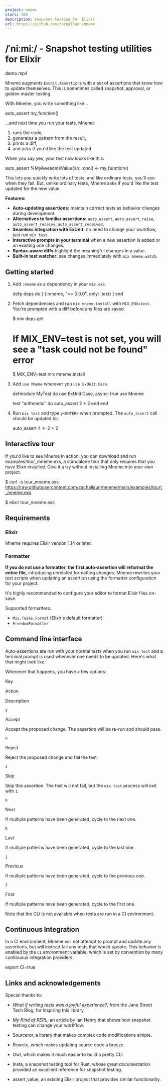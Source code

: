 ```yaml
---
project: mneme
stars: 106
description: Snapshot testing for Elixir
url: https://github.com/zachallaun/mneme
---
```


/ˈniːmiː/ - Snapshot testing utilities for Elixir
=================================================

demo.mp4

Mneme augments `ExUnit.Assertions` with a set of assertions that know how to update themselves. This is sometimes called snapshot, approval, or golden master testing.

With Mneme, you write something like...

auto\_assert my\_function()

...and next time you run your tests, Mneme:

1.  runs the code,
2.  generates a pattern from the result,
3.  prints a diff,
4.  and asks if you'd like the test updated.

When you say yes, your test now looks like this:

auto\_assert %MyAwesomeValue{so: :cool} <- my\_function()

This lets you quickly write lots of tests, and like ordinary tests, you'll see when they fail. But, unlike ordinary tests, Mneme asks if you'd like the test updated for the new value.

**Features:**

-   **Auto-updating assertions:** maintain correct tests as behavior changes during development.
-   **Alternatives to familiar assertions:** `auto_assert`, `auto_assert_raise`, `auto_assert_receive`, `auto_assert_received`.
-   **Seamless integration with ExUnit:** no need to change your workflow, just run `mix test`.
-   **Interactive prompts in your terminal** when a new assertion is added or an existing one changes.
-   **Syntax-aware diffs** highlight the meaningful changes in a value.
-   **Built-in test watcher:** see changes immediately with `mix mneme.watch`.

Getting started
---------------

1.  Add `:mneme` as a dependency in your `mix.exs`.
    
    defp deps do
      \[
        {:mneme, ">= 0.0.0", only: :test}
      \]
    end
    
2.  Fetch dependencies and run `mix mneme.install` with `MIX_ENV=test`. You're prompted with a diff before any files are saved.
    
    $ mix deps.get
    
    # If MIX\_ENV=test is not set, you will see a "task could not be found" error
    $ MIX\_ENV=test mix mneme.install
    
3.  Add `use Mneme` wherever you `use ExUnit.Case`.
    
    defmodule MyTest do
      use ExUnit.Case, async: true
      use Mneme
    
      test "arithmetic" do
        auto\_assert 2 + 2
      end
    end
    
4.  Run `mix test` and type `y<ENTER>` when prompted. The `auto_assert` call should be updated to:
    
    auto\_assert 4 <- 2 + 2
    

Interactive tour
----------------

If you'd like to see Mneme in action, you can download and run examples/tour\_mneme.exs, a standalone tour that only requires that you have Elixir installed. Give it a try without installing Mneme into your own project.

$ curl -o tour\_mneme.exs https://raw.githubusercontent.com/zachallaun/mneme/main/examples/tour\_mneme.exs

$ elixir tour\_mneme.exs

Requirements
------------

### Elixir

Mneme requires Elixir version 1.14 or later.

### Formatter

**If you do not use a formatter, the first auto-assertion will reformat the entire file,** introducing unrelated formatting changes. Mneme rewrites your test scripts when updating an assertion using the formatter configuration for your project.

It's highly recommended to configure your editor to format Elixir files on-save.

Supported formatters:

-   `Mix.Tasks.Format` (Elixir's default formatter)
-   `FreedomFormatter`

Command line interface
----------------------

Auto-assertions are run with your normal tests when you run `mix test` and a terminal prompt is used whenever one needs to be updated. Here's what that might look like:

Whenever that happens, you have a few options:

Key

Action

Description

`y`

Accept

Accept the proposed change. The assertion will be re-run and should pass.

`n`

Reject

Reject the proposed change and fail the test.

`s`

Skip

Skip this assertion. The test will not fail, but the `mix test` process will exit with `1`.

`k`

Next

If multiple patterns have been generated, cycle to the next one.

`K`

Last

If multiple patterns have been generated, cycle to the last one.

`j`

Previous

If multiple patterns have been generated, cycle to the previous one.

`J`

First

If multiple patterns have been generated, cycle to the first one.

Note that the CLI is not available when tests are run in a CI environment.

Continuous Integration
----------------------

In a CI environment, Mneme will not attempt to prompt and update any assertions, but will instead fail any tests that would update. This behavior is enabled by the `CI` environment variable, which is set by convention by many continuous integration providers.

export CI=true

Links and acknowledgements
--------------------------

Special thanks to:

-   _What if writing tests was a joyful experience?_, from the Jane Street Tech Blog, for inspiring this library.
    
-   _My Kind of REPL_, an article by Ian Henry that shows how snapshot testing can change your workflow.
    
-   Sourceror, a library that makes complex code modifications simple.
    
-   Rewrite, which makes updating source code a breeze.
    
-   Owl, which makes it much easier to build a pretty CLI.
    
-   Insta, a snapshot testing tool for Rust, whose great documentation provided an excellent reference for snapshot testing.
    
-   assert\_value, an existing Elixir project that provides similar functionality.
